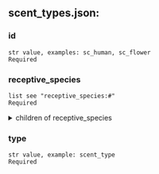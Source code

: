 
## scent_types.json:

### id 
 ```
 str value, examples: sc_human, sc_flower
 Required 
```

 ### receptive_species 

 ```
 list see "receptive_species:#"
 Required 
```


 <details> 
 <summary> children of receptive_species </summary> 

 ### receptive_species:# 

 ```
 str value, example: MAMMAL
 Required 
```



 </details>
</summary>


 </details>
</summary>

 ### type 

 ```
 str value, example: scent_type
 Required 
```


